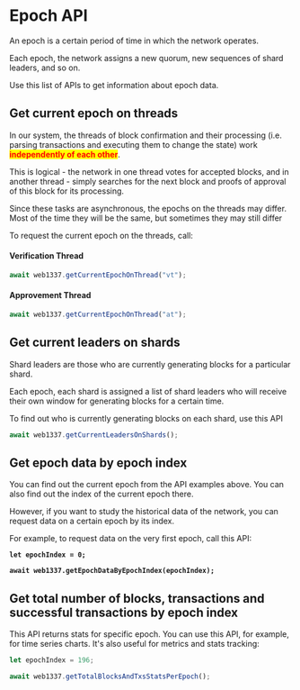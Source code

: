 # Epoch API

An epoch is a certain period of time in which the network operates.

Each epoch, the network assigns a new quorum, new sequences of shard leaders, and so on.

Use this list of APIs to get information about epoch data.&#x20;

## Get current epoch on threads

In our system, the threads of block confirmation and their processing (i.e. parsing transactions and executing them to change the state) work <mark style="color:red;">**independently of each other**</mark>.

This is logical - the network in one thread votes for accepted blocks, and in another thread - simply searches for the next block and proofs of approval of this block for its processing.

Since these tasks are asynchronous, the epochs on the threads may differ. Most of the time they will be the same, but sometimes they may still differ

To request the current epoch on the threads, call:

#### Verification Thread

```javascript
await web1337.getCurrentEpochOnThread("vt");
```

#### Approvement Thread

```javascript
await web1337.getCurrentEpochOnThread("at");
```

## Get current leaders on shards

Shard leaders are those who are currently generating blocks for a particular shard.

Each epoch, each shard is assigned a list of shard leaders who will receive their own window for generating blocks for a certain time.

To find out who is currently generating blocks on each shard, use this API

```javascript
await web1337.getCurrentLeadersOnShards();
```

## Get epoch data by epoch index

You can find out the current epoch from the API examples above. You can also find out the index of the current epoch there.

However, if you want to study the historical data of the network, you can request data on a certain epoch by its index.

For example, to request data on the very first epoch, call this API:

<pre class="language-javascript"><code class="lang-javascript"><strong>let epochIndex = 0;
</strong><strong>
</strong><strong>await web1337.getEpochDataByEpochIndex(epochIndex);
</strong></code></pre>

## Get total number of blocks, transactions and successful transactions by epoch index

This API returns stats for specific epoch. You can use this API, for example, for time series charts. It's also useful for metrics and stats tracking:

```javascript
let epochIndex = 196;

await web1337.getTotalBlocksAndTxsStatsPerEpoch();
```
